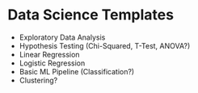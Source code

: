 # Data Science Templates

- Exploratory Data Analysis
- Hypothesis Testing (Chi-Squared, T-Test, ANOVA?)
- Linear Regression
- Logistic Regression
- Basic ML Pipeline (Classification?)
- Clustering?

